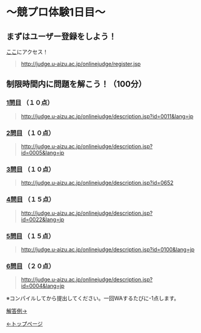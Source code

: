 # ～競プロ体験1日目～

## まずはユーザー登録をしよう！
[ここ](http://judge.u-aizu.ac.jp/onlinejudge/register.jsp)にアクセス！
>http://judge.u-aizu.ac.jp/onlinejudge/register.jsp

## 制限時間内に問題を解こう！（100分）

### [1問目](http://judge.u-aizu.ac.jp/onlinejudge/description.jsp?id=0011&lang=jp) （１０点）
>http://judge.u-aizu.ac.jp/onlinejudge/description.jsp?id=0011&lang=jp

### [2問目](http://judge.u-aizu.ac.jp/onlinejudge/description.jsp?id=0005&lang=jp) （１０点）
>http://judge.u-aizu.ac.jp/onlinejudge/description.jsp?id=0005&lang=jp

### [3問目](http://judge.u-aizu.ac.jp/onlinejudge/description.jsp?id=0652) （１０点）
>http://judge.u-aizu.ac.jp/onlinejudge/description.jsp?id=0652

### [4問目](http://judge.u-aizu.ac.jp/onlinejudge/description.jsp?id=0022&lang=jp) （１５点）
>http://judge.u-aizu.ac.jp/onlinejudge/description.jsp?id=0022&lang=jp

### [5問目](http://judge.u-aizu.ac.jp/onlinejudge/description.jsp?id=0100&lang=jp) （１５点）
>http://judge.u-aizu.ac.jp/onlinejudge/description.jsp?id=0100&lang=jp

### [6問目](http://judge.u-aizu.ac.jp/onlinejudge/description.jsp?id=0004&lang=jp) （２０点）
>http://judge.u-aizu.ac.jp/onlinejudge/description.jsp?id=0004&lang=jp



※コンパイルしてから提出してください。一回WAするたびに-1点します。

[解答例→](https://7vxxi.github.io/my-portfolio/shin/1/answer)

[←トップページ](https://7vxxi.github.io/my-portfolio/shin/1/)
